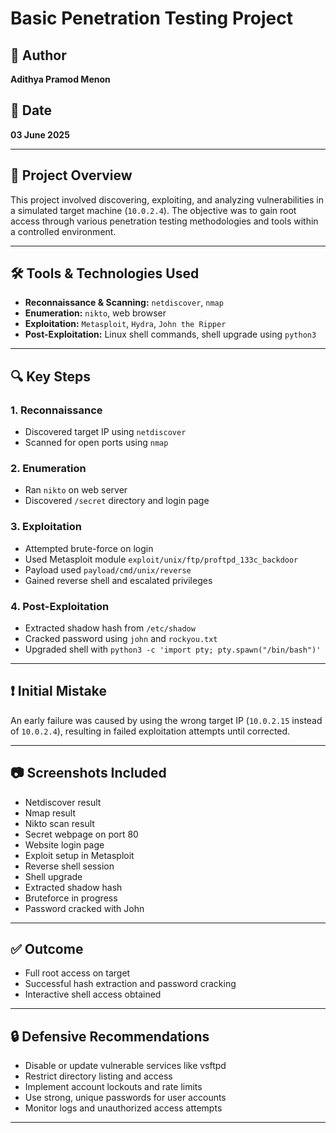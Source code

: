 # Basic Penetration Testing Project

## 👤 Author
**Adithya Pramod Menon**

## 📅 Date
**03 June 2025**

---

## 🧾 Project Overview
This project involved discovering, exploiting, and analyzing vulnerabilities in a simulated target machine (`10.0.2.4`). The objective was to gain root access through various penetration testing methodologies and tools within a controlled environment.

---

## 🛠️ Tools & Technologies Used
- **Reconnaissance & Scanning:** `netdiscover`, `nmap`
- **Enumeration:** `nikto`, web browser
- **Exploitation:** `Metasploit`, `Hydra`, `John the Ripper`
- **Post-Exploitation:** Linux shell commands, shell upgrade using `python3`

---

## 🔍 Key Steps

### 1. Reconnaissance
- Discovered target IP using `netdiscover`
- Scanned for open ports using `nmap`

### 2. Enumeration
- Ran `nikto` on web server
- Discovered `/secret` directory and login page

### 3. Exploitation
- Attempted brute-force on login
- Used Metasploit module `exploit/unix/ftp/proftpd_133c_backdoor`
- Payload used `payload/cmd/unix/reverse`
- Gained reverse shell and escalated privileges

### 4. Post-Exploitation
- Extracted shadow hash from `/etc/shadow`
- Cracked password using `john` and `rockyou.txt`
- Upgraded shell with `python3 -c 'import pty; pty.spawn("/bin/bash")'`

---

## ❗ Initial Mistake
An early failure was caused by using the wrong target IP (`10.0.2.15` instead of `10.0.2.4`), resulting in failed exploitation attempts until corrected.

---

## 📷 Screenshots Included
- Netdiscover result
- Nmap result
- Nikto scan result
- Secret webpage on port 80
- Website login page
- Exploit setup in Metasploit
- Reverse shell session
- Shell upgrade
- Extracted shadow hash
- Bruteforce in progress
- Password cracked with John

---

## ✅ Outcome
- Full root access on target
- Successful hash extraction and password cracking
- Interactive shell access obtained

---

## 🔒 Defensive Recommendations
- Disable or update vulnerable services like vsftpd
- Restrict directory listing and access
- Implement account lockouts and rate limits
- Use strong, unique passwords for user accounts
- Monitor logs and unauthorized access attempts

---
